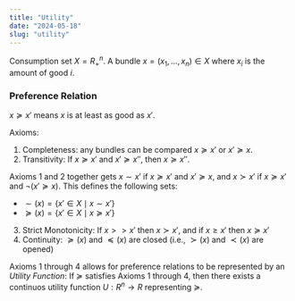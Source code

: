```yaml
---
title: "Utility"
date: "2024-05-18"
slug: "utility"
---
```


Consumption set $X = R_+^n$. A bundle $x=(x_1,\dots,x_n) \in X$ where $x_i$ is the amount of good $i$.

### Preference Relation

$x \succeq x'$ means $x$ is at least as good as $x'$.

Axioms:

1. Completeness: any bundles can be compared $x \succeq  x'$ or $x' \succeq  x$.
2. Transitivity: If $x \succeq x'$ and $x' \succeq  x''$, then $x \succeq  x''$.

Axioms 1 and 2 together gets $x \sim x'$ if $x \succeq x'$ and $x' \succeq x$, and $x \succ x'$ if $x \succeq x'$ and $\neg (x' \succeq x)$. This defines the following sets:
- $\sim(x) = \{x'\in X \mid x \sim x' \}$
- $\succeq(x) = \{x'\in X \mid x \succeq x' \}$

3. Strict Monotonicity: If $x >> x'$ then $x \succ x'$, and if $x \geq x'$ then $x \succeq x'$
4. Continuity: $\succeq(x)$ and $\preceq(x)$ are closed (i.e., $\succ(x)$ and $\prec(x)$ are opened)

Axioms 1 through 4 allows for preference relations to be represented by an *Utility Function*:
If $\succeq$ satisfies Axioms 1 through 4, then there exists a continuos utility function $U:R^n\to R$ representing $\succeq$.